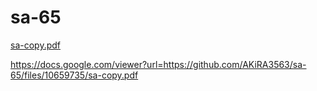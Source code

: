 # sa-65

[sa-copy.pdf](https://github.com/AKiRA3563/sa-65/files/10659735/sa-copy.pdf)


https://docs.google.com/viewer?url=https://github.com/AKiRA3563/sa-65/files/10659735/sa-copy.pdf

